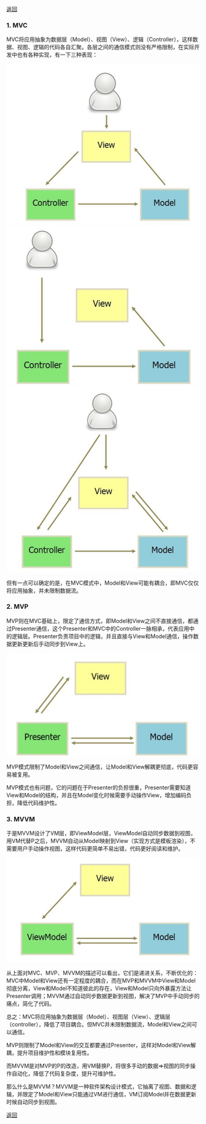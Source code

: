 [返回](./index.md)

### 1. MVC

MVC将应用抽象为数据层（Model）、视图（View）、逻辑（Controller），这样数据、视图、逻辑的代码各自汇聚。各层之间的通信模式则没有严格限制，在实际开发中也有各种实现，有一下三种表现：

![mvc1](./images/mvc1.jpg)
![mvc2](./images/mvc2.jpg)
![mvc3](./images/mvc3.jpg)

但有一点可以确定的是，在MVC模式中，Model和View可能有耦合，即MVC仅仅将应用抽象，并未限制数据流。

### 2. MVP

MVP则在MVC基础上，限定了通信方式，即Model和View之间不直接通信，都通过Presenter通信，这个Presenter和MVC中的Controller一脉相承，代表应用中的逻辑层。Presenter负责项目中的逻辑，并且直接与View和Model通信，操作数据更新更新后手动同步到View上。

![mvp](./images/mvp.jpg)

MVP模式限制了Model和View之间通信，让Model和View解耦更彻底，代码更容易被复用。

MVP模式也有问题，它的问题在于Presenter的负担很重，Presenter需要知道View和Model的结构，并且在Model变化时候需要手动操作View，增加编码负担，降低代码维护性。

### 3. MVVM

于是MVVM设计了VM层，即ViewModel层，ViewModel自动同步数据到视图，用VM代替P之后，MVVM自动从Model映射到View（实现方式是模板渲染），不需要用户手动操作视图，这样代码更简单不易出错，代码更好阅读和维护。

![mvvm](./images/mvvm.jpg)

从上面对MVC、MVP、MVVM的描述可以看出，它们是递进关系，不断优化的：MVC中Model和View还有一定程度的耦合，而在MVP和MVVM中View和Model彻底分离，View和Model不知道彼此的存在，View和Model只向外暴露方法让Presenter调用；MVVM通过自动同步数据更新到视图，解决了MVP中手动同步的痛点，简化了代码。

总之：MVC将应用抽象为数据层（Model）、视图层（View）、逻辑层（controller），降低了项目耦合。但MVC并未限制数据流，Model和View之间可以通信。

MVP则限制了Model和View的交互都要通过Presenter，这样对Model和View解耦，提升项目维护性和模块复用性。

而MVVM是对MVP的P的改造，用VM替换P，将很多手动的数据=>视图的同步操作自动化，降低了代码复杂度，提升可维护性。

那么什么是MVVM？MVVM是一种软件架构设计模式，它抽离了视图、数据和逻辑，并限定了Model和View只能通过VM进行通信，VM订阅Model并在数据更新时候自动同步到视图。

[返回](./index.md)